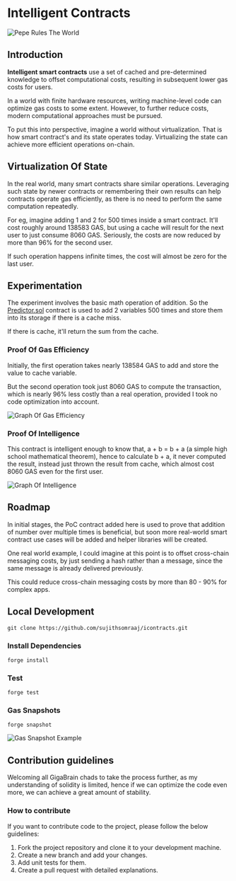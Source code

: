 
# Intelligent Contracts

![Pepe Rules The World](https://i.imgur.com/I3hGl2w)

## Introduction

**Intelligent smart contracts** use a set of cached and pre-determined knowledge to offset computational costs, resulting in subsequent lower gas costs for users.

In a world with finite hardware resources, writing machine-level code can optimize gas costs to some extent. However, to further reduce costs, modern computational approaches must be pursued.

To put this into perspective, imagine a world without virtualization. That is how smart contract's and its state operates today. Virtualizing the state can achieve more efficient operations on-chain.

## Virtualization Of State

In the real world, many smart contracts share similar operations. Leveraging such state by newer contracts or remembering their own results can help contracts operate gas efficiently, as there is no need to perform the same computation repeatedly.

For eg, imagine adding 1 and 2 for 500 times inside a smart contract. It'll cost roughly around 138583 GAS, but using a cache will result for the next user to just consume 8060 GAS. Seriously, the costs are now reduced by more than 96% for the second user.

If such operation happens infinite times, the cost will almost be zero for the last user.

## Experimentation

The experiment involves the basic math operation of addition. So the [Predictor.sol](/src/Predictor.sol) contract is used to add 2 variables 500 times and store them into its storage if there is a cache miss.

If there is cache, it'll return the sum from the cache.

### Proof Of Gas Efficiency

Initially, the first operation takes nearly 138584 GAS to add and store the value to cache variable.

But the second operation took just 8060 GAS to compute the transaction, which is nearly 96% less costly than a real operation, provided I took no code optimization into account.

![Graph Of Gas Efficiency](https://i.imgur.com/zAo9A2q)

### Proof Of Intelligence

This contract is intelligent enough to know that, a + b = b + a (a simple high school mathematical theorem), hence to calculate b + a, it never computed the result, instead just thrown the result from cache, which almost cost 8060 GAS even for the first user.

![Graph Of Intelligence](https://i.imgur.com/iG6qoW4)

## Roadmap

In initial stages, the PoC contract added here is used to prove that addition of number over multiple times is beneficial, but soon more real-world smart contract use cases will be added and helper libraries will be created.

One real world example, I could imagine at this point is to offset cross-chain messaging costs, by just sending a hash rather than a message, since the same message is already delivered previously.

This could reduce cross-chain messaging costs by more than 80 - 90% for complex apps.

## Local Development

```
git clone https://github.com/sujithsomraaj/icontracts.git
```

### Install Dependencies

```
forge install
```

### Test

```
forge test
```

### Gas Snapshots

```
forge snapshot
```

![Gas Snapshot Example](https://i.imgur.com/0jGC9Jo)

## Contribution guidelines

Welcoming all GigaBrain chads to take the process further, as my understanding of solidity is limited, hence if we can optimize the code even more, we can achieve a great amount of stability.

### How to contribute

If you want to contribute code to the project, please follow the below guidelines:

1. Fork the project repository and clone it to your development machine.
1. Create a new branch and add your changes.
1. Add unit tests for them.
1. Create a pull request with detailed explanations.
